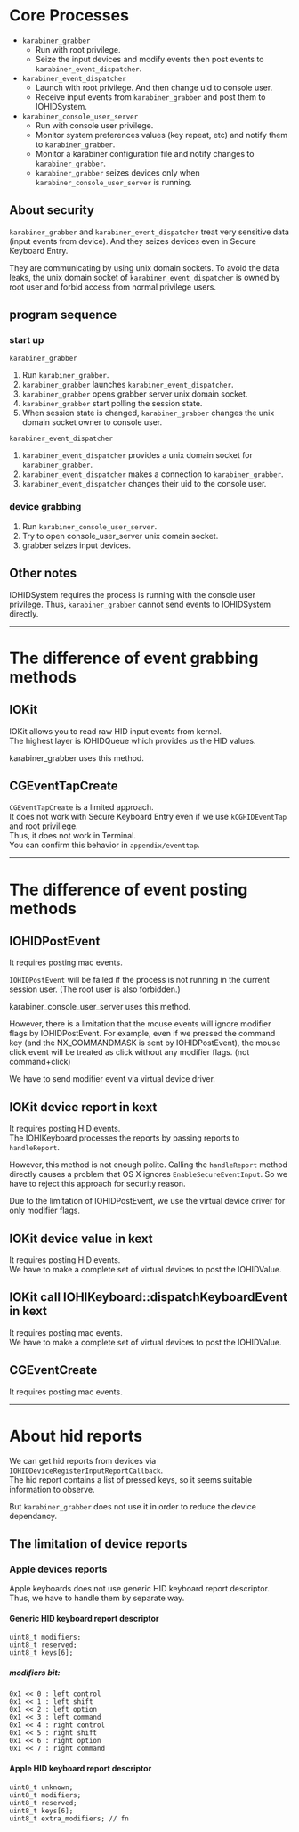 # Core Processes

* `karabiner_grabber`
  * Run with root privilege.
  * Seize the input devices and modify events then post events to `karabiner_event_dispatcher`.
* `karabiner_event_dispatcher`
  * Launch with root privilege. And then change uid to console user.
  * Receive input events from `karabiner_grabber` and post them to IOHIDSystem.
* `karabiner_console_user_server`
  * Run with console user privilege.
  * Monitor system preferences values (key repeat, etc) and notify them to `karabiner_grabber`.
  * Monitor a karabiner configuration file and notify changes to `karabiner_grabber`.
  * `karabiner_grabber` seizes devices only when `karabiner_console_user_server` is running.

## About security

`karabiner_grabber` and `karabiner_event_dispatcher` treat very sensitive data (input events from device).
And they seizes devices even in Secure Keyboard Entry.

They are communicating by using unix domain sockets.
To avoid the data leaks, the unix domain socket of `karabiner_event_dispatcher` is owned by root user and forbid access from normal privilege users.

## program sequence

### start up

`karabiner_grabber`

1. Run `karabiner_grabber`.
2. `karabiner_grabber` launches `karabiner_event_dispatcher`.
3. `karabiner_grabber` opens grabber server unix domain socket.
4. `karabiner_grabber` start polling the session state.
5. When session state is changed, `karabiner_grabber` changes the unix domain socket owner to console user.

`karabiner_event_dispatcher`

1. `karabiner_event_dispatcher` provides a unix domain socket for `karabiner_grabber`.
2. `karabiner_event_dispatcher` makes a connection to `karabiner_grabber`.
3. `karabiner_event_dispatcher` changes their uid to the console user.

### device grabbing

1. Run `karabiner_console_user_server`.
2. Try to open console_user_server unix domain socket.
3. grabber seizes input devices.

## Other notes

IOHIDSystem requires the process is running with the console user privilege.
Thus, `karabiner_grabber` cannot send events to IOHIDSystem directly.

--------------------------------------------------------------------------------

# The difference of event grabbing methods

## IOKit

IOKit allows you to read raw HID input events from kernel.<br />
The highest layer is IOHIDQueue which provides us the HID values.

karabiner_grabber uses this method.

## CGEventTapCreate

`CGEventTapCreate` is a limited approach.<br />
It does not work with Secure Keyboard Entry even if we use `kCGHIDEventTap` and root privillege.<br />
Thus, it does not work in Terminal.<br />
You can confirm this behavior in `appendix/eventtap`.

--------------------------------------------------------------------------------

# The difference of event posting methods

## IOHIDPostEvent

It requires posting mac events.<br />

`IOHIDPostEvent` will be failed if the process is not running in the current session user.
(The root user is also forbidden.)

karabiner_console_user_server uses this method.

However, there is a limitation that the mouse events will ignore modifier flags by IOHIDPostEvent.
For example, even if we pressed the command key (and the NX_COMMANDMASK is sent by IOHIDPostEvent),
the mouse click event will be treated as click without any modifier flags. (not command+click)

We have to send modifier event via virtual device driver.


## IOKit device report in kext

It requires posting HID events.<br />
The IOHIKeyboard processes the reports by passing reports to `handleReport`.

However, this method is not enough polite.
Calling the `handleReport` method directly causes a problem that OS X ignores `EnableSecureEventInput`.
So we have to reject this approach for security reason.

Due to the limitation of IOHIDPostEvent, we use the virtual device driver for only modifier flags.


## IOKit device value in kext

It requires posting HID events.<br />
We have to make a complete set of virtual devices to post the IOHIDValue.

## IOKit call IOHIKeyboard::dispatchKeyboardEvent in kext

It requires posting mac events.<br />
We have to make a complete set of virtual devices to post the IOHIDValue.

## CGEventCreate

It requires posting mac events.<br />

--------------------------------------------------------------------------------

# About hid reports

We can get hid reports from devices via `IOHIDDeviceRegisterInputReportCallback`.<br />
The hid report contains a list of pressed keys, so it seems suitable information to observe.

But `karabiner_grabber` does not use it in order to reduce the device dependancy.

## The limitation of device reports

### Apple devices reports

Apple keyboards does not use generic HID keyboard report descriptor.<br />
Thus, we have to handle them by separate way.

#### Generic HID keyboard report descriptor

```
uint8_t modifiers;
uint8_t reserved;
uint8_t keys[6];
```

##### modifiers bit:

```
0x1 << 0 : left control
0x1 << 1 : left shift
0x1 << 2 : left option
0x1 << 3 : left command
0x1 << 4 : right control
0x1 << 5 : right shift
0x1 << 6 : right option
0x1 << 7 : right command
```

#### Apple HID keyboard report descriptor

```
uint8_t unknown;
uint8_t modifiers;
uint8_t reserved;
uint8_t keys[6];
uint8_t extra_modifiers; // fn
```
